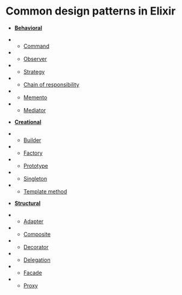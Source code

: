 # Common design patterns in Elixir

* [**Behavioral**](https://github.com/ZXZs/design-patterns-in-elixir/tree/master/behavioral)
* * [Command](https://github.com/ZXZs/design-patterns-in-elixir/tree/master/behavioral/command)
* * [Observer](https://github.com/ZXZs/design-patterns-in-elixir/tree/master/behavioral/observer)
* * [Strategy](https://github.com/ZXZs/design-patterns-in-elixir/tree/master/behavioral/strategy)
* * [Chain of responsibility](https://github.com/ZXZs/elixir-design-patterns/tree/master/behavioral/chain)
* * [Memento](https://github.com/ZXZs/elixir-design-patterns/tree/master/behavioral/memento)
* * [Mediator](https://github.com/ZXZs/elixir-design-patterns/tree/master/behavioral/mediator)

* [**Creational**](https://github.com/ZXZs/design-patterns-in-elixir/tree/master/creational)
* * [Builder](https://github.com/ZXZs/design-patterns-in-elixir/tree/master/creational/builder)
* * [Factory](https://github.com/ZXZs/design-patterns-in-elixir/tree/master/creational/factory)
* * [Prototype](https://github.com/ZXZs/design-patterns-in-elixir/tree/master/creational/prototype)
* * [Singleton](https://github.com/ZXZs/design-patterns-in-elixir/tree/master/creational/singleton)
* * [Template method](https://github.com/ZXZs/design-patterns-in-elixir/tree/master/creational/template_method)

* [**Structural**](https://github.com/ZXZs/design-patterns-in-elixir/tree/master/structural)
* * [Adapter](https://github.com/ZXZs/design-patterns-in-elixir/tree/master/structural/adapter)
* * [Composite](https://github.com/ZXZs/design-patterns-in-elixir/tree/master/structural/composite)
* * [Decorator](https://github.com/ZXZs/design-patterns-in-elixir/tree/master/structural/decorator)
* * [Delegation](https://github.com/ZXZs/design-patterns-in-elixir/tree/master/structural/delegation)
* * [Facade](https://github.com/ZXZs/design-patterns-in-elixir/tree/master/structural/facade)
* * [Proxy](https://github.com/ZXZs/design-patterns-in-elixir/tree/master/structural/proxy)
